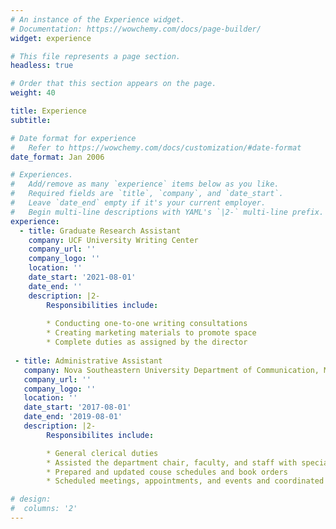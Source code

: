 ```yaml
---
# An instance of the Experience widget.
# Documentation: https://wowchemy.com/docs/page-builder/
widget: experience

# This file represents a page section.
headless: true

# Order that this section appears on the page.
weight: 40

title: Experience
subtitle:

# Date format for experience
#   Refer to https://wowchemy.com/docs/customization/#date-format
date_format: Jan 2006

# Experiences.
#   Add/remove as many `experience` items below as you like.
#   Required fields are `title`, `company`, and `date_start`.
#   Leave `date_end` empty if it's your current employer.
#   Begin multi-line descriptions with YAML's `|2-` multi-line prefix.
experience:
  - title: Graduate Research Assistant
    company: UCF University Writing Center
    company_url: ''
    company_logo: ''
    location: ''
    date_start: '2021-08-01'
    date_end: ''
    description: |2-
        Responsibilities include:
        
        * Conducting one-to-one writing consultations 
        * Creating marketing materials to promote space
        * Complete duties as assigned by the director
       
 - title: Administrative Assistant
   company: Nova Southeastern University Department of Communication, Media, and the Arts
   company_url: ''
   company_logo: '' 
   location: '' 
   date_start: '2017-08-01'
   date_end: '2019-08-01'
   description: |2- 
        Responsibilites include:

        * General clerical duties
        * Assisted the department chair, faculty, and staff with special projects and recruitment
        * Prepared and updated couse schedules and book orders
        * Scheduled meetings, appointments, and events and coordinated travel to ensure timely scheduling

# design:
#  columns: '2'
---
```

